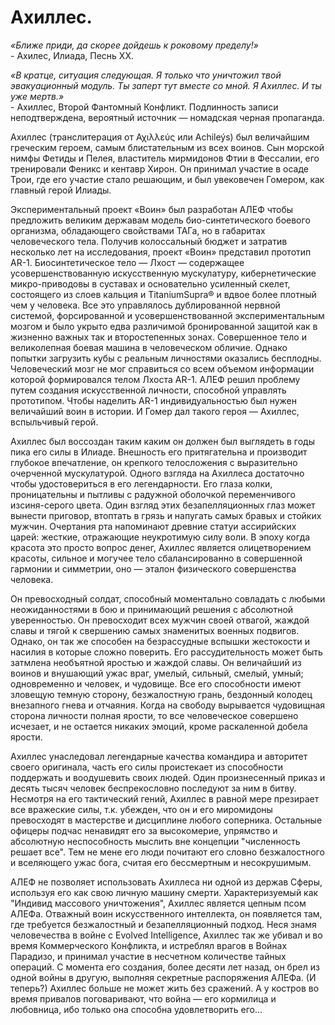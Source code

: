 # Ахиллес.

*«Ближе приди, да скорее дойдешь к роковому пределу!»*  
\- Ахилес, Илиада, Песнь ХХ.

*«В кратце, ситуация следующая. Я только что уничтожил твой эвакуационный модуль. Ты заперт тут вместе со мной. Я Ахиллес. И ты уже мертв.»*  
\- Ахиллес, Второй Фантомный Конфликт. Подлинность записи неподтверждена, вероятный источник — номадская черная пропаганда.

Ахиллес (транслитерация от Αχιλλεύς или Achileýs) был величайшим греческим героем, самым блистательным из всех воинов. Сын морской нимфы Фетиды и Пелея, властитель мирмидонов Фтии в Фессалии, его тренировали Феникс и кентавр Хирон. Он принимал участие в осаде Трои, где его участие стало решающим, и был увековечен Гомером, как главный герой Илиады.

Экспериментальный проект «Воин» был разработан АЛЕФ чтобы предложить великим державам модель био-синтетического боевого организма, обладающего свойствами ТАГа, но в габаритах человеческого тела. Получив колоссальный бюджет и затратив несколько лет на исследования, проект «Воин» представил прототип AR-1. Биосинтетическое тело — Лхост — содержащее  усовершенствованную искусственную мускулатуру, кибернетические микро-приводовы в суставах и основательно усиленный скелет, состоящего из слоев кальция и TitaniumSupra® и вдвое более плотный чем у человека. Все это управлялось дублированной нервной системой, форсированной и усовершенствованной экспериментальным мозгом и было укрыто едва различимой бронированной защитой как в жизненно важных так и второстепенных зонах. Совершенное тело и великолепная боевая машина в человеческом обличие. Однако попытки загрузить кубы с реальным личностями оказались бесплодны. Человеческий мозг не мог справиться со всем объемом информации которой формировался телом Лхоста AR-1. АЛЕФ решил проблему путем создания искусственной личности, способной управлять прототипом. Чтобы наделить AR-1 индивидуальностью был нужен величайший воин в истории. И Гомер дал такого героя — Ахиллес, вспыльчивый герой.

Ахиллес был воссоздан таким каким он должен был выглядеть в годы пика его силы в Илиаде. Внешность его притягательна и производит глубокое впечатление, он крепкого телосложения с выразительно очерченной мускулатурой. Одного взгляда на Ахиллеса достаточно чтобы удостовериться в его легендарности. Его глаза колки, проницательны и пытливы с радужной оболочкой переменчивого изсиня-серого цвета. Один взгляд этих безапелляционных глаз может вынести приговор, втоптать в грязь и напугать самых бравых и стойких мужчин. Очертания рта напоминают древние статуи ассирийских царей: жесткие, отражающие неукротимую силу воли. В эпоху когда красота это просто вопрос денег, Ахиллес является олицетворением красоты, сильное и могучее тело сбалансированно в совершенной гармонии и симметрии, оно — эталон физического совершенства человека.

Он превосходный солдат, способный моментально совладать с любыми неожиданностями в бою и принимающий решения с абсолютной уверенностью. Он превосходит всех мужчин своей отвагой, жаждой славы и тягой к свершению самых знаменитых военных подвигов. Однако, он так же способен на безрассудные вспышки жестокости и насилия в которые сложно поверить. Его рассудительность может быть затмлена необъятной яростью и жаждой славы. Он величайший из воинов и внушающий ужас враг, умелый, сильный, смелый, умный; одновременно и человек, и чудовище. Все его способности имеют зловещую темную сторону, безжалостную грань, бездонный колодец внезапного гнева и отчаяния. Когда на свободу вырывается чудовищная сторона личности полная ярости, то все человеческое совершено исчезает, и не остается никаких эмоций, кроме раскаленной добела ярости.

Ахиллес унаследовал легендарные качества командира и авторитет своего оригинала, часть его силы проистекает из способности поддержать и воодушевить своих людей. Один произнесенный приказ и десять тысяч человек беспрекословно последуют за ним в битву. Несмотря на его тактический гений, Ахиллес в равной мере презирает все вражеские силы, т.к. убежден, что он и его миромидоны превосходят в мастерстве и дисциплине любого соперника. Остальные офицеры подчас ненавидят его за высокомерие, упрямство и абсолютную неспособность мыслить вне концепции "численность решает все". Тем не мене его люди почитают его словно безжалостного и вселяющего ужас бога, считая его бессмертным и несокрушимым.

АЛЕФ не позволяет использовать Ахиллеса ни одной из держав Сферы, используя его как свою личную машину смерти. Характеризуемый как "Индивид массового уничтожения", Ахиллес является цепным псом АЛЕФа. Отважный воин искусственного интеллекта, он появляется там, где требуется безжалостный и безапелляционный подход. Неся знамя человечества в войне с Evolved Intelligence, Ахиллес так же убивал и во время Коммерческого Конфликта, и истреблял врагов в Войнах Парадизо, и принимал участие в несчетном количестве тайных операций. С момента его создания, более десяти лет назад, он брел из одной войны в другую, выполняя секретные распоряжения АЛЕФа. (И теперь?) Ахиллес больше не может жить без сражений. А у костров во время привалов поговаривают, что война — его кормилица и любовница, ибо только она способна удовлетворить его...
